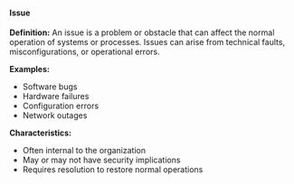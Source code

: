#### Issue

**Definition:** An issue is a problem or obstacle that can affect the normal operation of systems or processes. Issues can arise from technical faults, misconfigurations, or operational errors.

**Examples:**

- Software bugs
- Hardware failures
- Configuration errors
- Network outages

**Characteristics:**

- Often internal to the organization
- May or may not have security implications
- Requires resolution to restore normal operations